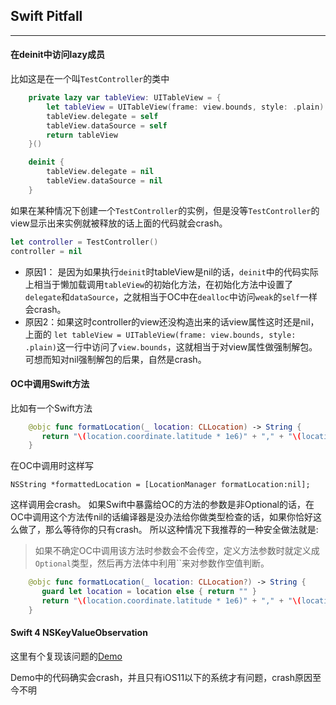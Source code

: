 ## Swift Pitfall
---

#### 在deinit中访问lazy成员

比如这是在一个叫`TestController`的类中

``` swift
    private lazy var tableView: UITableView = {
        let tableView = UITableView(frame: view.bounds, style: .plain)
        tableView.delegate = self
        tableView.dataSource = self
        return tableView
    }()

    deinit {
        tableView.delegate = nil
        tableView.dataSource = nil
    }
```
如果在某种情况下创建一个`TestController`的实例，但是没等`TestController`的view显示出来实例就被释放的话上面的代码就会crash。

``` swift
let controller = TestController()
controller = nil 
```
* 原因1： 是因为如果执行`deinit`时tableView是nil的话，`deinit`中的代码实际上相当于懒加载调用`tableView`的初始化方法，在初始化方法中设置了`delegate`和`dataSource`，之就相当于OC中在`dealloc`中访问`weak`的`self`一样会crash。
* 原因2：如果这时controller的view还没构造出来的话view属性这时还是nil，上面的
`let tableView = UITableView(frame: view.bounds, style: .plain)`这一行中访问了`view.bounds`，这就相当于对view属性做强制解包。可想而知对nil强制解包的后果，自然是crash。

#### OC中调用Swift方法

比如有一个Swift方法

``` Swift
    @objc func formatLocation(_ location: CLLocation) -> String {
       return "\(location.coordinate.latitude * 1e6)" + "," + "\(location.coordinate.longitude * 1e6)"
    }
```

在OC中调用时这样写

```
NSString *formattedLocation = [LocationManager formatLocation:nil];
```
这样调用会crash。
如果Swift中暴露给OC的方法的参数是非Optional的话，在OC中调用这个方法传nil的话编译器是没办法给你做类型检查的话，如果你恰好这么做了，那么等待你的只有crash。
所以这种情况下我推荐的一种安全做法就是:
> 如果不确定OC中调用该方法时参数会不会传空，定义方法参数时就定义成`Optional`类型，然后再方法体中利用``来对参数作空值判断。
``` Swift
    @objc func formatLocation(_ location: CLLocation?) -> String {
       guard let location = location else { return "" } 
       return "\(location.coordinate.latitude * 1e6)" + "," + "\(location.coordinate.longitude * 1e6)"
    }
```

#### Swift 4 NSKeyValueObservation

这里有个复现该问题的[Demo](https://github.com/viki-org/swift4-kvo-crash-demo)

Demo中的代码确实会crash，并且只有iOS11以下的系统才有问题，crash原因至今不明
